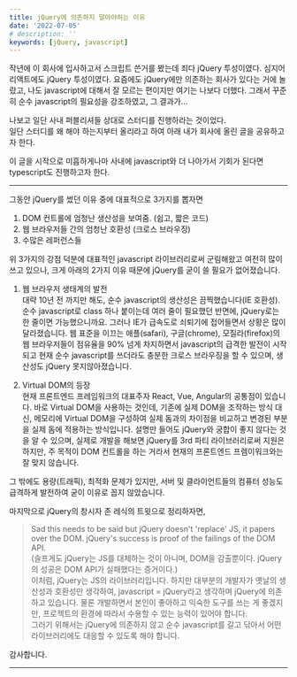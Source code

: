 ```yaml
---
title: jQuery에 의존하지 말아야하는 이유
date: '2022-07-05'
# description: ''
keywords: [jQuery, javascript]
---
```


작년에 이 회사에 입사하고서 스크립트 쓴거를 봤는데 죄다 jQuery 투성이였다. 심지어 리액트에도 jQuery 투성이였다.
요즘에도 jQuery에만 의존하는 회사가 있다는 거에 놀랐고, 나도 javascript에 대해서 잘 모르는 편이지만 여기는 나보다 더했다. 그래서 꾸준히 순수 javascript의 필요성을 강조하였고, 그 결과가...

나보고 일단 사내 퍼블리셔들 상대로 스터디를 진행하라는 것이었다.  
일단 스터디를 왜 해야 하는지부터 올리라고 하여 아래 내가 회사에 올린 글을 공유하고자 한다.

이 글을 시작으로 미흡하게나마 사내에 javascript와 더 나아가서 기회가 된다면 typescript도 진행하고자 한다.

---

그동안 jQuery를 썼던 이유 중에 대표적으로 3가지를 뽑자면

1. DOM 컨트롤에 엄청난 생산성을 보여줌. (쉽고, 짧은 코드)
2. 웹 브라우저들 간의 엄청난 호환성 (크로스 브라우징)
3. 수많은 레퍼런스들

위 3가지의 강점 덕분에 대표적인 javascript 라이브러리로써 군림해왔고 여전히 많이 쓰고 있으나, 크게 아래의 2가지 이유 때문에 jQuery를 굳이 쓸 필요가 없어졌습니다.

1. 웹 브라우저 생태계의 발전  
   대략 10년 전 까지만 해도, 순수 javascript의 생산성은 끔찍했습니다(IE 호환성). 순수 javascript로 class 하나 붙이는데 여러 줄이 필요했던 반면에, jQuery로는 한 줄이면 가능했으니까요. 그러나 IE가 급속도로 쇠퇴기에 접어들면서 상황은 많이 달라졌습니다. 웹 표준을 이끄는 애플(safari), 구글(chrome), 모질라(firefox)의 웹 브라우저들이 점유율을 90% 넘게 차지하면서 javascript의 급격한 발전이 시작되고 현재 순수 javascript를 쓰더라도 충분한 크로스 브라우징을 할 수 있으며, 생산성도 jQuery 못지않아졌습니다.

2. Virtual DOM의 등장  
   현재 프론트엔드 프레임워크의 대표주자 React, Vue, Angular의 공통점이 있습니다. 바로 Virtual DOM을 사용하는 것인데, 기존에 실제 DOM을 조작하는 방식 대신, 메모리에 Virtual DOM을 구성하여 실제 돔과의 차이점을 비교하고 변경된 부분을 실제 돔에 적용하는 방식입니다. 설명만 들어도 jQuery와 궁합이 좋지 않다는 것을 알 수 있으며, 실제로 개발을 해보면 jQuery를 3rd 파티 라이브러리로써 지원은 하지만, 주 목적이 DOM 컨트롤을 하는 거라서 현재의 프론트엔드 프렘이워크와는 잘 맞지 않습니다.

그 밖에도 용량(트래픽), 최적화 문제가 있지만, 서버 및 클라이언트들의 컴퓨터 성능도 급격하게 발전하여 굳이 이유로 꼽지 않았습니다.

마지막으로 jQuery의 창시자 존 레식의 트윗으로 정리하자면,  
>Sad this needs to be said but jQuery doesn't 'replace' JS, it papers over the DOM. jQuery's success is proof of the failings of the DOM API.  
>(슬프게도 jQuery는 JS를 대체하는 것이 아니며, DOM을 감출뿐이다. jQuery의 성공은 DOM API가 실패했다는 증거이다.)  
이처럼, jQuery는 JS의 라이브러리입니다. 하지만 대부분의 개발자가 옛날의 생산성과 호환성만 생각하여, javascript = jQuery라고 생각하며 jQuery에 의존하고 있습니다. 물론 개발하면서 본인이 좋아하고 익숙한 도구를 쓰는 게 좋겠지만, 프로젝트의 환경에 따라서 수용할 수 있는 능력이 있어야 합니다.  
그러기 위해서는 jQuery에 의존하지 않고 순수 javascript를 갈고 닦아서 어떤 라이브러리에도 대응할 수 있도록 해야 합니다.

감사합니다.

---
